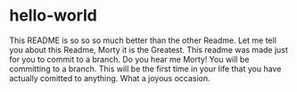 # hello-world
This README is so so so much better than the other Readme.
Let me tell you about this Readme, Morty it is the Greatest.
This readme was made just for you to commit to a branch.
Do you hear me Morty!
You will be committing to a branch.
This will be the first time in your life that you have actually comitted to anything.
What a joyous occasion.
